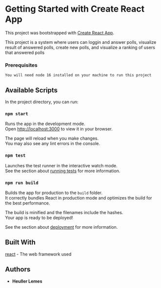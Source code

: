 # Getting Started with Create React App

This project was bootstrapped with [Create React App](https://github.com/facebook/create-react-app).

This project is a system where users can loggin and answer polls, visualize result of answered polls, create new polls, and visualize a ranking of users that answered polls

### Prerequisites

```
You will need node 16 installed on your machine to run this project
```

## Available Scripts

In the project directory, you can run:

### `npm start`

Runs the app in the development mode.\
Open [http://localhost:3000](http://localhost:3000) to view it in your browser.

The page will reload when you make changes.\
You may also see any lint errors in the console.

### `npm test`

Launches the test runner in the interactive watch mode.\
See the section about [running tests](https://facebook.github.io/create-react-app/docs/running-tests) for more information.

### `npm run build`

Builds the app for production to the `build` folder.\
It correctly bundles React in production mode and optimizes the build for the best performance.

The build is minified and the filenames include the hashes.\
Your app is ready to be deployed!

See the section about [deployment](https://facebook.github.io/create-react-app/docs/deployment) for more information.

## Built With

[react](https://reactjs.org/) - The web framework used

## Authors

* **Heuller Lemes** 
